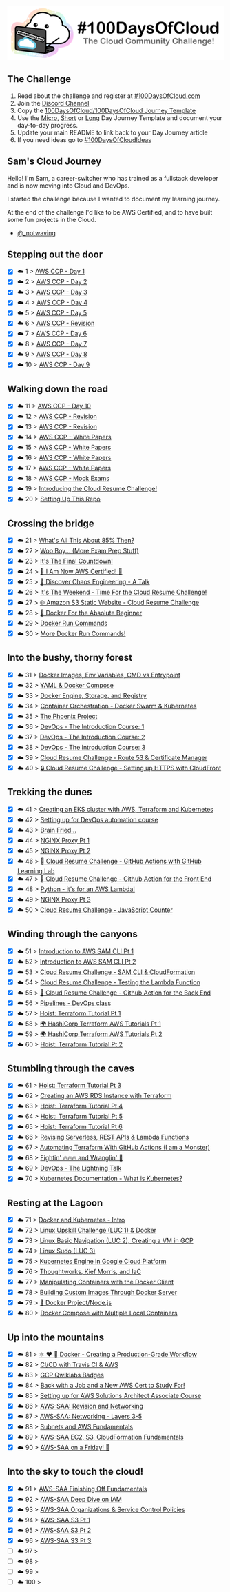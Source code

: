 <p align="center">
  <img src="banner.png">
</p>

## The Challenge

1. Read about the challenge and register at [#100DaysOfCloud.com](https://100DaysOfCloud.com)
2. Join the [Discord Channel](https://discord.gg/c6Db8nY)
3. Copy the [100DaysOfCloud/100DaysOfCloud Journey Template](https://github.com/100DaysOfCloud/100DaysOfCloud/generate)
4. Use the [Micro](Templates/000-DAY-ARTICLE-MICRO-TEMPLATE.md), [Short](Templates/001-DAY-ARTICLE-SHORT-TEMPLATE.md) or [Long](Templates/002-DAY-ARTICLE-LONG-TEMPLATE.md) Day Journey Template and document your day-to-day progress.
5. Update your main README to link back to your Day Journey article
6. If you need ideas go to [#100DaysOfCloudIdeas](https://github.com/100DaysOfCloud/100DaysOfCloudIdeas)

## Sam's Cloud Journey

Hello! I'm Sam, a career-switcher who has trained as a fullstack developer and is now moving into Cloud and DevOps.

I started the challenge because I wanted to document my learning journey.

At the end of the challenge I'd like to be AWS Certified, and to have built some fun projects in the Cloud.

- [@\_notwaving](https://twitter.com/_notwaving)

## Stepping out the door

- [x] ☁️ 1 > [AWS CCP - Day 1](Journey/001/Readme.md)
- [x] ☁️ 2 > [AWS CCP - Day 2](Journey/002/Readme.md)
- [x] ☁️ 3 > [AWS CCP - Day 3](Journey/003/Readme.md)
- [x] ☁️ 4 > [AWS CCP - Day 4](Journey/004/Readme.md)
- [x] ☁️ 5 > [AWS CCP - Day 5](Journey/005/Readme.md)
- [x] ☁️ 6 > [AWS CCP - Revision](Journey/006/Readme.md)
- [x] ☁️ 7 > [AWS CCP - Day 6](Journey/007/Readme.md)
- [x] ☁️ 8 > [AWS CCP - Day 7](Journey/008/Readme.md)
- [x] ☁️ 9 > [AWS CCP - Day 8](Journey/009/Readme.md)
- [x] ☁️ 10 > [AWS CCP - Day 9](Journey/010/Readme.md)

## Walking down the road

- [x] ☁️ 11 > [AWS CCP - Day 10](Journey/011/Readme.md)
- [x] ☁️ 12 > [AWS CCP - Revision](Journey/012/Readme.md)
- [x] ☁️ 13 > [AWS CCP - Revision](Journey/013/Readme.md)
- [x] ☁️ 14 > [AWS CCP - White Papers](Journey/014/Readme.md)
- [x] ☁️ 15 > [AWS CCP - White Papers](Journey/015/Readme.md)
- [x] ☁️ 16 > [AWS CCP - White Papers](Journey/016/Readme.md)
- [x] ☁️ 17 > [AWS CCP - White Papers](Journey/017/Readme.md)
- [x] ☁️ 18 > [AWS CCP - Mock Exams](Journey/018/Readme.md)
- [x] ☁️ 19 > [Introducing the Cloud Resume Challenge!](Journey/019/Readme.md)
- [x] ☁️ 20 > [Setting Up This Repo](Journey/020/Readme.md)

## Crossing the bridge

- [x] ☁️ 21 > [What's All This About 85% Then?](Journey/021/Readme.md)
- [x] ☁️ 22 > [Woo Boy... (More Exam Prep Stuff)](Journey/022/Readme.md)
- [x] ☁️ 23 > [It's The Final Countdown!](Journey/023/Readme.md)
- [x] ☁️ 24 > [:tada: I Am Now AWS Certified! :champagne:](Journey/024/Readme.md)
- [x] ☁️ 25 > [:monkey: Discover Chaos Engineering - A Talk](Journey/025/Readme.md)
- [x] ☁️ 26 > [It's The Weekend - Time For the Cloud Resume Challenge!](Journey/026/Readme.md)
- [x] ☁️ 27 > [🌐 Amazon S3 Static Website - Cloud Resume Challenge](Journey/027/Readme.md)
- [x] ☁️ 28 > [🐳 Docker For the Absolute Beginner](Journey/028/Readme.md)
- [x] ☁️ 29 > [Docker Run Commands](Journey/029/Readme.md)
- [x] ☁️ 30 > [More Docker Run Commands!](Journey/030/Readme.md)

## Into the bushy, thorny forest

- [x] ☁️ 31 > [Docker Images, Env Variables, CMD vs Entrypoint](Journey/031/Readme.md)
- [x] ☁️ 32 > [YAML & Docker Compose](Journey/032/Readme.md)
- [x] ☁️ 33 > [Docker Engine, Storage, and Registry](Journey/033/Readme.md)
- [x] ☁️ 34 > [Container Orchestration - Docker Swarm & Kubernetes](Journey/034/Readme.md)
- [x] ☁️ 35 > [The Phoenix Project](Journey/035/Readme.md)
- [x] ☁️ 36 > [DevOps - The Introduction Course: 1](Journey/036/Readme.md)
- [x] ☁️ 37 > [DevOps - The Introduction Course: 2](Journey/037/Readme.md)
- [x] ☁️ 38 > [DevOps - The Introduction Course: 3](Journey/038/Readme.md)
- [x] ☁️ 39 > [Cloud Resume Challenge - Route 53 & Certificate Manager](Journey/039/Readme.md)
- [x] ☁️ 40 > [🔒 Cloud Resume Challenge - Setting up HTTPS with CloudFront](Journey/040/Readme.md)

## Trekking the dunes

- [x] ☁️ 41 > [Creating an EKS cluster with AWS, Terraform and Kubernetes](Journey/041/Readme.md)
- [x] ☁️ 42 > [Setting up for DevOps automation course](Journey/042/Readme.md)
- [x] ☁️ 43 > [Brain Fried...](Journey/043/Readme.md)
- [x] ☁️ 44 > [NGINX Proxy Pt 1](Journey/044/Readme.md)
- [x] ☁️ 45 > [NGINX Proxy Pt 2](Journey/045/Readme.md)
- [x] ☁️ 46 > [🤖 Cloud Resume Challenge - GitHub Actions with GitHub Learning Lab](Journey/046/Readme.md)
- [x] ☁️ 47 > [🤖 Cloud Resume Challenge - Github Action for the Front End](Journey/047/Readme.md)
- [x] ☁️ 48 > [Python - it's for an AWS Lambda!](Journey/048/Readme.md)
- [x] ☁️ 49 > [NGINX Proxy Pt 3](Journey/049/Readme.md)
- [x] ☁️ 50 > [Cloud Resume Challenge - JavaScript Counter](Journey/050/Readme.md)

## Winding through the canyons

- [x] ☁️ 51 > [Introduction to AWS SAM CLI Pt 1](Journey/051/Readme.md)
- [x] ☁️ 52 > [Introduction to AWS SAM CLI Pt 2](Journey/052/Readme.md)
- [x] ☁️ 53 > [Cloud Resume Challenge - SAM CLI & CloudFormation](Journey/053/Readme.md)
- [x] ☁️ 54 > [Cloud Resume Challenge - Testing the Lambda Function](Journey/054/Readme.md)
- [x] ☁️ 55 > [🤖 Cloud Resume Challenge - Github Action for the Back End](Journey/055/Readme.md)
- [x] ☁️ 56 > [Pipelines - DevOps class](Journey/056/Readme.md)
- [x] ☁️ 57 > [Hoist: Terraform Tutorial Pt 1](Journey/057/Readme.md)
- [x] ☁️ 58 > [🌍 HashiCorp Terraform AWS Tutorials Pt 1](Journey/058/Readme.md)
- [x] ☁️ 59 > [🌍 HashiCorp Terraform AWS Tutorials Pt 2](Journey/059/Readme.md)
- [x] ☁️ 60 > [Hoist: Terraform Tutorial Pt 2](Journey/060/Readme.md)

## Stumbling through the caves

- [x] ☁️ 61 > [Hoist: Terraform Tutorial Pt 3](Journey/061/Readme.md)
- [x] ☁️ 62 > [Creating an AWS RDS Instance with Terraform](Journey/062/Readme.md)
- [x] ☁️ 63 > [Hoist: Terraform Tutorial Pt 4](Journey/063/Readme.md)
- [x] ☁️ 64 > [Hoist: Terraform Tutorial Pt 5](Journey/064/Readme.md)
- [x] ☁️ 65 > [Hoist: Terraform Tutorial Pt 6](Journey/065/Readme.md)
- [x] ☁️ 66 > [Revising Serverless, REST APIs & Lambda Functions](Journey/066/Readme.md)
- [x] ☁️ 67 > [Automating Terraform With GitHub Actions (I am a Monster)](Journey/067/Readme.md)
- [x] ☁️ 68 > [Fightin' 🔥🔥🔥 and Wranglin' 🤠](Journey/068/Readme.md)
- [x] ☁️ 69 > [DevOps - The Lightning Talk](Journey/069/Readme.md)
- [x] ☁️ 70 > [Kubernetes Documentation - What is Kubernetes?](Journey/070/Readme.md)

## Resting at the Lagoon

- [x] ☁️ 71 > [Docker and Kubernetes - Intro](Journey/071/Readme.md)
- [x] ☁️ 72 > [Linux Upskill Challenge (LUC 1) & Docker](Journey/072/Readme.md)
- [x] ☁️ 73 > [Linux Basic Navigation (LUC 2), Creating a VM in GCP](Journey/073/Readme.md)
- [x] ☁️ 74 > [Linux Sudo (LUC 3)](Journey/074/Readme.md)
- [x] ☁️ 75 > [Kubernetes Engine in Google Cloud Platform](Journey/075/Readme.md)
- [x] ☁️ 76 > [Thoughtworks, Kief Morris, and IaC](Journey/076/Readme.md)
- [x] ☁️ 77 > [Manipulating Containers with the Docker Client](Journey/077/Readme.md)
- [x] ☁️ 78 > [Building Custom Images Through Docker Server](Journey/078/Readme.md)
- [x] ☁️ 79 > [🐳 Docker Project/Node.js](Journey/079/Readme.md)
- [x] ☁️ 80 > [Docker Compose with Multiple Local Containers](Journey/080/Readme.md)

## Up into the mountains

- [x] ☁️ 81 > [⚛️ ❤️ 🐳 Docker - Creating a Production-Grade Workflow](Journey/081/Readme.md)
- [x] ☁️ 82 > [CI/CD with Travis CI & AWS](Journey/082/Readme.md)
- [x] ☁️ 83 > [GCP Qwiklabs Badges](Journey/083/Readme.md)
- [x] ☁️ 84 > [Back with a Job and a New AWS Cert to Study For!](Journey/084/Readme.md)
- [x] ☁️ 85 > [Setting up for AWS Solutions Architect Associate Course](Journey/085/Readme.md)
- [x] ☁️ 86 > [AWS-SAA: Revision and Networking](Journey/086/Readme.md)
- [x] ☁️ 87 > [AWS-SAA: Networking - Layers 3-5](Journey/087/Readme.md)
- [x] ☁️ 88 > [Subnets and AWS Fundamentals](Journey/088/Readme.md)
- [x] ☁️ 89 > [AWS-SAA EC2, S3, CloudFormation Fundamentals](Journey/089/Readme.md)
- [x] ☁️ 90 > [AWS-SAA on a Friday! 🎊](Journey/090/Readme.md)

## Into the sky to touch the cloud!

- [x] ☁️ 91 > [AWS-SAA Finishing Off Fundamentals](Journey/091/Readme.md)
- [x] ☁️ 92 > [AWS-SAA Deep Dive on IAM](Journey/092/Readme.md)
- [x] ☁️ 93 > [AWS-SAA Organizations & Service Control Policies](Journey/093/Readme.md)
- [x] ☁️ 94 > [AWS-SAA S3 Pt 1](Journey/094/Readme.md)
- [x] ☁️ 95 > [AWS-SAA S3 Pt 2](Journey/095/Readme.md)
- [x] ☁️ 96 > [AWS-SAA S3 Pt 3](Journey/096/Readme.md)
- [ ] ☁️ 97 > [](Journey/097/Readme.md)
- [ ] ☁️ 98 > [](Journey/098/Readme.md)
- [ ] ☁️ 99 > [](Journey/099/Readme.md)
- [ ] ☁️ 100 > [](Journey/100/Readme.md)
